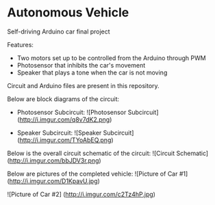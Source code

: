 # Autonomous Vehicle

Self-driving Arduino car final project

Features:
* Two motors set up to be controlled from the Arduino through PWM
* Photosensor that inhibits the car's movement
* Speaker that plays a tone when the car is not moving

Circuit and Arduino files are present in this repository.

Below are block diagrams of the circuit:
* Photosensor Subcircuit:
![Photosensor Subcircuit]
(http://i.imgur.com/q8v7dK2.png)

* Speaker Subcircuit:
![Speaker Subcircuit]
(http://i.imgur.com/TYoAbEQ.png)

Below is the overall circuit schematic of the circuit:
![Circuit Schematic]
(http://i.imgur.com/bbJDV3r.png)

Below are pictures of the completed vehicle:
![Picture of Car #1]
(http://i.imgur.com/D1KpavU.jpg)

![Picture of Car #2]
(http://i.imgur.com/c2Tz4hP.jpg)
